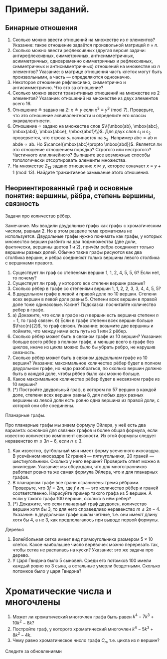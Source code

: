 # Примеры заданий.

## Бинарные отношения

1. Сколько можно ввести отношений на множестве из $n$ элементов? Указание: такое отношение задаётся произвольной матрицей $n\times n$.
2. Сколько можно ввести рефлексивных (другая версия задачи: антирефлексивных, симметричных, антисимметричных, асимметричных, одновременно симметричных и рефлексивных, симметричных и антисимметричных) отношений на множестве из $n$ элементов? Указание: в матрице отношения часть клеток могут быть произвольными, а часть — определяются однозначно.
3. Некоторое отношение рефлексивно, симметрично и антисимметрично. Что это за отношение? 
4. Сколько можно ввести транзитивных отношений на множестве из 2 элементов? Указание: отношений на множестве из двух элементов всего 16.
5. Отношение $\circeq$ задано на $\mathbb{Z}$: $x\circeq y$ если $x^3 \equiv y^3 \pmod 7$. Проверьте, что это отношение эквивалентности и определите его классы эквивалентности.
6. Отношение $\propto$ задано на множестве слов $\\{\mbox{ab}, \mbox{abc}, \mbox{abd}, \mbox{abce}, \mbox{abdf}\\}$. Для двух слов $s_1$ и $s_2$ проверяется, что строка $s_1$ начинается на $s_2$. Например $\mbox{abc}\propto \mbox{ab}$ и $\mbox{abde}\propto \mbox{ab}$. Но $\cancel{\mbox{abc}\propto \mbox{abd}}$. Является ли это отношение отношением порядка? Строгого или нестрогого? Частичного или линейного? Выпишите все возможные способы топологически отсортировать элементы множества.
7. На множестве $\mathbb{Z}_{13}$ задано отношение $x\ltimes y$, которое означает $x \equiv y+1 \pmod 13$. Найдите транзитивное замыкание этого отношения.

## Неориентированный граф и основные понятия: вершины, рёбра, степень вершины, связность

Задачи про количество рёбер.

Замечание. Мы вводили двудольные графы как графы с хроматическим числом, равным 2. Но в этом разделе тема хроматизма не используется. Двудольные графы нужно понимать как графы, у которых множество вершин разбито на два подмножества (две доли, фактически, вершины цветов 1 и 2), причём ребра соединяют только вершины разных долей. Обычно такие графы рисуются как два столбика вершин, и рёбра соединяют только вершины левого столбика с вершинами правого.

1. Существует ли граф со степенями вершин 1, 1, 2, 4, 5, 5, 6? Если нет, то почему?
2. Существует ли граф, у которого все степени вершин разные?
3. Сколько рёбер в графе со степенями вершин 1, 1, 2, 2, 3, 3, 4, 4, 5, 5?
4. В двудольном графе в левой и правой доле по 10 вершин. Степени всех вершин в левой доле равны 5. Степени всех вершин в правой доле тоже одинаковые. Какие? Подсказка: посчитайте количество ребер в графе.
5. а) Докажите, что если в графе из $n$ вершин есть вершина степени $n-1$, то граф связен. б) Если в графе степени всех вершин больше $\frac{n}{2}$, то граф связен. Указание: возьмите две вершины и поймите, что между ними есть путь из 1 или 2 рёбер.
6. Сколько рёбер может быть в связном графе из 10 вершин? Указание: больше всего рёбер в полном графе, а меньше всего в графе без циклов, иначе из цикла можно было бы убрать ребро, не нарушив связность.
7. Сколько рёбер может быть в связном _двудольном_ графе из 10 вершин? Указание: максимальное количество рёбер будет в полном двудольном графе, но надо разобраться, по сколько вершин должно быть в каждой доле, чтобы рёбер было как можно больше.
8. Какое максимальное количество рёбер будет в несвязном графе из 10 вершин?
9. (*) Постройте двудольный граф, в котором по 57 вершин в каждой доле, степени всех вершин равны 8, для любых двух разных вершины из левой доли есть ровно одна вершина из правой доли, с которой они обе соединены.

Планарные графы.

Про планарные графы мы знаем формулу Эйлера, у неё есть два варианта: основной для связных графов и более общая формула, если известно количество компонент связности. Из этой формулы следует неравенство $m \le 3n-6$, если $n \ge 3$.

1. Как известно, футбольный мяч имеет форму усеченного икосаэдра. В усечённом икосаэдре 12 граней — пятиугольники, 20 граней — шестиугольники. Сколько у него вершин? Проверить ответ можно в википедии. Указание: мы обсуждали, что для многогранников работает ровно та же самая формула Эйлера, что и для планарных графов.
2. В планарном графе все грани ограничены тремя рёбрами. Проверьте, что $3f=2m$, где $f$ и $m$ — это количество рёбер и граней соответственно. Нарисуйте пример такого графа из 5 вершин. А если у такого графа 100 вершин, сколько в нём ребер?
3. (*) Докажите, что если планарный граф двудолен, количество вершин хотя бы 3, то для него справедливо неравенство $m \le 2n-4$. Указание: в двудольном графе циклы четные, т.е. они имеют длину хотя бы 4, а не 3, как предполагалось при выводе первой формулы.

Деревья

1. Волейбольная сетка имеет вид прямоугольника размером $5\times10$ клеток.
   Какое наибольшее число верёвочек можно перерезать так, чтобы сетка не распалась на куски? Указание: это же задача про дерево.
2. У Царя Гвидона было 5 сыновей. Среди его потомков 100 имели каждый ровно по 3 сына, а остальные умерли бездетными. Сколько потомков было у царя Гвидона?

# Хроматические числа и многочлены

1. Может ли хроматический многочлен графа быть равен $k^4 - 7k^3 + 10k^2 - 8k$?
2. Постройте граф, у которого хроматический многочлен $k^4 -5k^3+8k^2-4k$.
3. Чему равно хроматическое число графа $C_n$, т.е. цикла из $n$ вершин?

Следите за обновлениями 
